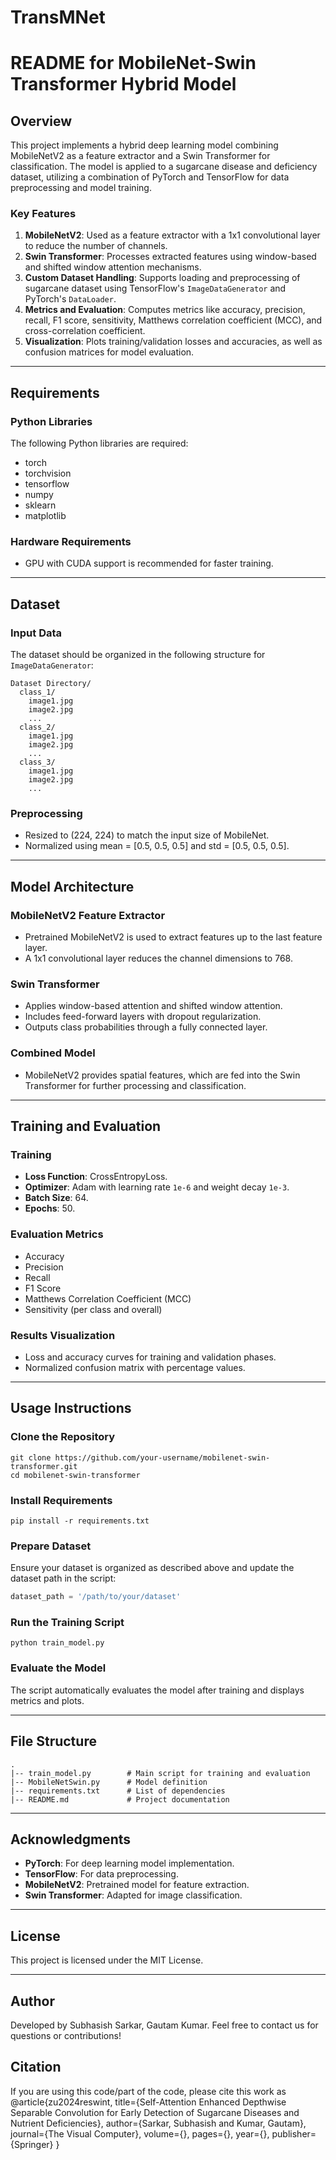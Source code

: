 # TransMNet
# README for MobileNet-Swin Transformer Hybrid Model

## Overview
This project implements a hybrid deep learning model combining MobileNetV2 as a feature extractor and a Swin Transformer for classification. The model is applied to a sugarcane disease and deficiency dataset, utilizing a combination of PyTorch and TensorFlow for data preprocessing and model training.

### Key Features
1. **MobileNetV2**: Used as a feature extractor with a 1x1 convolutional layer to reduce the number of channels.
2. **Swin Transformer**: Processes extracted features using window-based and shifted window attention mechanisms.
3. **Custom Dataset Handling**: Supports loading and preprocessing of sugarcane dataset using TensorFlow's `ImageDataGenerator` and PyTorch's `DataLoader`.
4. **Metrics and Evaluation**: Computes metrics like accuracy, precision, recall, F1 score, sensitivity, Matthews correlation coefficient (MCC), and cross-correlation coefficient.
5. **Visualization**: Plots training/validation losses and accuracies, as well as confusion matrices for model evaluation.

---

## Requirements

### Python Libraries
The following Python libraries are required:
- torch
- torchvision
- tensorflow
- numpy
- sklearn
- matplotlib

### Hardware Requirements
- GPU with CUDA support is recommended for faster training.

---

## Dataset

### Input Data
The dataset should be organized in the following structure for `ImageDataGenerator`:
```
Dataset Directory/
  class_1/
    image1.jpg
    image2.jpg
    ...
  class_2/
    image1.jpg
    image2.jpg
    ...
  class_3/
    image1.jpg
    image2.jpg
    ...
```

### Preprocessing
- Resized to (224, 224) to match the input size of MobileNet.
- Normalized using mean = [0.5, 0.5, 0.5] and std = [0.5, 0.5, 0.5].

---

## Model Architecture

### MobileNetV2 Feature Extractor
- Pretrained MobileNetV2 is used to extract features up to the last feature layer.
- A 1x1 convolutional layer reduces the channel dimensions to 768.

### Swin Transformer
- Applies window-based attention and shifted window attention.
- Includes feed-forward layers with dropout regularization.
- Outputs class probabilities through a fully connected layer.

### Combined Model
- MobileNetV2 provides spatial features, which are fed into the Swin Transformer for further processing and classification.

---

## Training and Evaluation

### Training
- **Loss Function**: CrossEntropyLoss.
- **Optimizer**: Adam with learning rate `1e-6` and weight decay `1e-3`.
- **Batch Size**: 64.
- **Epochs**: 50.

### Evaluation Metrics
- Accuracy
- Precision
- Recall
- F1 Score
- Matthews Correlation Coefficient (MCC)
- Sensitivity (per class and overall)

### Results Visualization
- Loss and accuracy curves for training and validation phases.
- Normalized confusion matrix with percentage values.

---

## Usage Instructions

### Clone the Repository
```
git clone https://github.com/your-username/mobilenet-swin-transformer.git
cd mobilenet-swin-transformer
```

### Install Requirements
```
pip install -r requirements.txt
```

### Prepare Dataset
Ensure your dataset is organized as described above and update the dataset path in the script:
```python
dataset_path = '/path/to/your/dataset'
```

### Run the Training Script
```
python train_model.py
```

### Evaluate the Model
The script automatically evaluates the model after training and displays metrics and plots.

---

## File Structure
```
.
|-- train_model.py        # Main script for training and evaluation
|-- MobileNetSwin.py      # Model definition
|-- requirements.txt      # List of dependencies
|-- README.md             # Project documentation
```

---

## Acknowledgments
- **PyTorch**: For deep learning model implementation.
- **TensorFlow**: For data preprocessing.
- **MobileNetV2**: Pretrained model for feature extraction.
- **Swin Transformer**: Adapted for image classification.

---

## License
This project is licensed under the MIT License.

---

## Author
Developed by Subhasish Sarkar, Gautam Kumar. Feel free to contact us for questions or contributions!

## Citation
If you are using this code/part of the code, please cite this work as
@article{zu2024reswint,
  title={Self-Attention Enhanced Depthwise Separable Convolution for Early Detection of Sugarcane Diseases and Nutrient Deficiencies},
  author={Sarkar, Subhasish and Kumar, Gautam},
  journal={The Visual Computer},
  volume={},
  pages={},
  year={},
  publisher={Springer}
}

